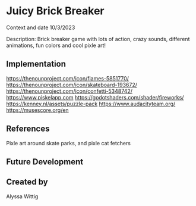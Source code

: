 # Juicy Brick Breaker

Context and date
10/3/2023 

Description:
Brick breaker game with lots of action, crazy sounds, different animations, fun colors and cool pixle art!

## Implementation
https://thenounproject.com/icon/flames-5851770/
https://thenounproject.com/icon/skateboard-193672/
https://thenounproject.com/icon/confetti-5348742/
https://www.piskelapp.com
https://godotshaders.com/shader/fireworks/
https://kenney.nl/assets/puzzle-pack
https://www.audacityteam.org/
https://musescore.org/en

## References
Pixle art around skate parks, and pixle cat fetchers

## Future Development


## Created by
Alyssa Wittig
